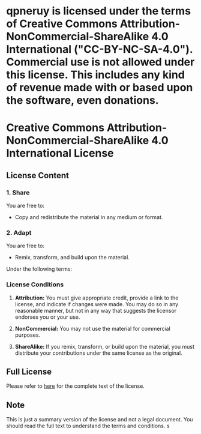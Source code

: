 # qpneruy is licensed under the terms of Creative Commons Attribution-NonCommercial-ShareAlike 4.0 International ("CC-BY-NC-SA-4.0"). Commercial use is not allowed under this license. This includes any kind of revenue made with or based upon the software, even donations.

# Creative Commons Attribution-NonCommercial-ShareAlike 4.0 International License

## License Content

### 1. Share

You are free to:

- Copy and redistribute the material in any medium or format.

### 2. Adapt

You are free to:

- Remix, transform, and build upon the material.

Under the following terms:

### License Conditions

1. **Attribution:** You must give appropriate credit, provide a link to the license, and indicate if changes were made. You may do so in any reasonable manner, but not in any way that suggests the licensor endorses you or your use.

2. **NonCommercial:** You may not use the material for commercial purposes.

3. **ShareAlike:** If you remix, transform, or build upon the material, you must distribute your contributions under the same license as the original.

## Full License

Please refer to [here](https://creativecommons.org/licenses/by-nc-sa/4.0/) for the complete text of the license.

## Note

This is just a summary version of the license and not a legal document. You should read the full text to understand the terms and conditions.
s
